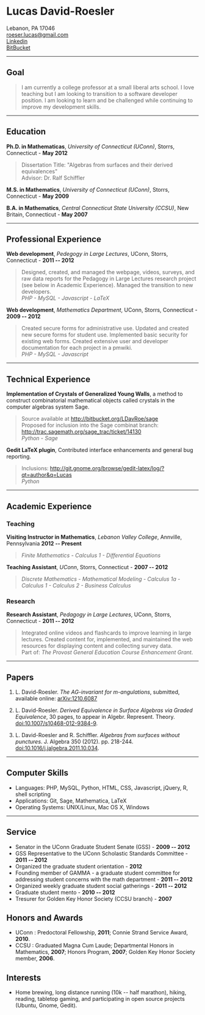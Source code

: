     
# Lucas David-Roesler

Lebanon, PA 17046  
<roeser.lucas@gmail.com>  
[Linkedin]  
[BitBucket]  

---

## Goal
> I am currently a college professor at a small liberal arts school. I love teaching but I am looking to transition to a software developer position.  I am looking to learn and be challenged while continuing to improve my development skills.  

---

## Education
**Ph.D. in Mathematicas**, *University of Connecticut (UConn)*, Storrs, Connecticut - **May 2012**

>Dissertation Title: "Algebras from surfaces and their derived equivalences"  
>Advisor: Dr. Ralf Schiffler

**M.S. in Mathematics**, *University of Connecticut (UConn)*, Storrs, Connecticut - **May 2009**

**B.A. in Mathematics**, *Central Connecticut State University (CCSU)*, New Britain, Connecticut - **May 2007**

---

## Professional Experience
**Web development**, *Pedegogy in Large Lectures*, UConn, Storrs, Connecticut - **2011 -- 2012**

>Designed, created, and managed the webpage, videos, surveys, and raw data reports for the Pedagogy in Large Lectures research project (see below in Academic Experience). Managed the transition to new developers.  
> *PHP - MySQL - Javascript - LaTeX*  

**Web development**, *Mathematics Department*, UConn, Storrs, Connecticut - **2009 -- 2012**

>Created secure forms for administrative use. Updated and created new secure forms for student use. Implemented basic security for existing web forms. Created extensive user and developer documentation for each project in a pmwiki.  
> *PHP - MySQL - Javascript*

---

## Technical Experience

**Implementation of Crystals of Generalized Young Walls**, a method to construct combinatorial mathematical objects called crystals in the computer algebras system Sage.

> Source available at <http://bitbucket.org/LDavRoe/sage>  
> Proposed for inclusion into the Sage combinat branch: <http://trac.sagemath.org/sage_trac/ticket/14130>  
> *Python - Sage*

**Gedit LaTeX plugin**, Contributed interface enhancements and general bug reporting.

>Inclusions: <http://git.gnome.org/browse/gedit-latex/log/?qt=author&q=Lucas>  
> *Python*

---

## Academic Experience

### Teaching

**Visiting Instructor in Mathematics**, *Lebanon Valley College*, Annville, Pennsylvania **2012 -- Present**

> *Finite Mathematics - Calculus 1 - Differential Equations*

**Teaching Assistant**, *UConn*, Storrs, Connecticut - **2007 -- 2012**  

>*Discrete Mathematics - Mathematical Modeling - Calculus 1a - Calculus 1 - Calculus 2 - Business Calculus*

### Research

**Research Assistant**, *Pedagogy in Large Lectures*, UConn, Storrs, Connecticut - **2011 -- 2012**  

>Integrated online videos and flashcards to improve learning in large lectures. Created content for, implemented, and maintained the web resources for displaying content and collecting survey data.  
Part of: *The Provost General Education Course Enhancement Grant*.

---

## Papers

1. L. David-Roesler. *The AG-invariant for m-angulations*, submitted, available online: [arXiv:1210.6087]

2. L. David-Roesler. *Derived Equivalence in Surface Algebras via Graded Equivalence*, 30 pages, to appear in Algebr. Represent. Theory. [doi:10.1007/s10468-012-9384-9][].

3. L. David-Roesler and R. Schiffler. *Algebras from surfaces without punctures*. J. Algebra 350 (2012). pp. 218-244. [doi:10.1016/j.jalgebra.2011.10.034].

---

## Computer Skills
* Languages:  PHP, MySQL, Python, HTML, CSS, Javascript, jQuery, R, shell scripting  
* Applications:  Git, Sage, Mathematica, LaTeX  
* Operating Systems:  UNIX/Linux, Mac OS X, Windows

---

## Service
* Senator in the UConn Graduate Student Senate (GSS) - **2009 -- 2012**
* GSS Representative to the UConn Scholastic Standards Committee - **2011 -- 2012**
* Organized the graduate student orientation - **2012**
* Founding member of GAMMA - a graduate student committee for addressing student concerns with the math department - **2011 -- 2012**
* Organized weekly graduate student social gatherings - **2011 -- 2012**
* Graduate student mento - **2010 -- 2012**
* Tresurer for Golden Key Honor Society (CCSU branch) - **2007**

## Honors and Awards
* UConn : Predoctoral Fellowship, **2011**; Connie Strand Service Award, **2010**.
* CCSU : Graduated Magna Cum Laude; Departmental Honors in Mathematics, **2007**; Honors Program, **2007**; Golden Key Honor Society member, **2006**.

## Interests
* Home brewing, long distance running (10k -- half marathon), hiking, reading, tabletop gaming, and participating in open source projects (Ubuntu, Gnome, Gedit).


  [Linkedin]: http://www.linkedin.com/in/lucasdavroe/ "Linkedin"
  [BitBucket]: https://bitbucket.org/LDavRoe "BitBucket"
  [doi:10.1016/j.jalgebra.2011.10.034]: http://www.sciencedirect.com/science/article/pii/S0021869311006211 "doi:10.1016/j.jalgebra.2011.10.034"
  [doi:10.1007/s10468-012-9384-9]: http://link.springer.com/article/10.1007%2Fs10468-012-9384-9 "doi:10.1007/s10468-012-9384-9"
  [arXiv:1210.6087]: http://arxiv.org/abs/1210.6087 "arXiv:1210.6087"
